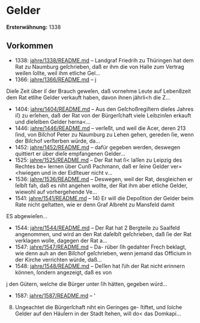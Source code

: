 # Gelder

**Ersterwähnung:** 1338

## Vorkommen
- 1338: [jahre/1338/README.md](../jahre/1338/README.md) – Landgraf Friedrih zu Thüringen hat dem Rat zu
Naumburg geſchrieben, daß er ihm die von Halle zum
Vertrag weiſen ſollte, weil ihm etliche Gel...
- 1366: [jahre/1366/README.md](../jahre/1366/README.md) – j

Dieſe Zeit über iſ der Brauch geweſen, daß vornehme
Leute auf Leben8zeit dem Rat etlihe Gelder verkauft
haben, davon ihnen jährli<h die Z...
- 1404: [jahre/1404/README.md](../jahre/1404/README.md) – Aus den Geſchoßregiſtern dieſes Jahres iſ} zu erſehen,
daß der Rat von der Bürgerſchaft viele Leibzinſen erkauft
und dieſelben Gelder herna<...
- 1446: [jahre/1446/README.md](../jahre/1446/README.md) – verſeßt, und weil die Acer,
deren 213 ſind, von Biſchof Peter zu Naumburg zu Lehen
gehen, gereden ſie, wenn der Biſchof verſterben würde,
da...
- 1452: [jahre/1452/README.md](../jahre/1452/README.md) – dafür gegeben werden, deswegen quittiert er über
dieſe empfangenen Gelder...
- 1525: [jahre/1525/README.md](../jahre/1525/README.md) – Der Rat hat ſi< laſſen zu Leipzig des Rechtes be=
lernen über Cunß Pachmann, daß er ſeine Gelder ver=
\<hwiegen und in der Eidſteuer nicht v...
- 1536: [jahre/1536/README.md](../jahre/1536/README.md) – Deswegen, weil der Rat, desgleichen er ſelbſt fah,
daß es niht angehen wollte, der Rat ihm aber etliche
Gelder, wiewohl auf vorhergehende Ve...
- 1541: [jahre/1541/README.md](../jahre/1541/README.md) – 14) Er will die Depoſition der Gelder beim Rate nicht
geſtatten, wie er denn Graf Albreht zu Mansfeld damit

ES abgewieſen...
- 1544: [jahre/1544/README.md](../jahre/1544/README.md) – Der Rat hat 2 Bergteile zu Saalfeld angenommen,
und wird an den Rat daſelbſt geſchrieben, daß ſie der
Rat verklagen wolle, dagegen der Rat a...
- 1547: [jahre/1547/README.md](../jahre/1547/README.md) – Da-
rüber ſih gedahter Frech beklagt, wie denn auh an den
Biſchof geſchrieben, wenn jemand das Officium in der
Kirche verrichten würde, daß...
- 1548: [jahre/1548/README.md](../jahre/1548/README.md) – Deſſen hat ſ\ih der
Rat nicht erinnern können, ſondern angezeigt, daß es von

j den Gütern, welche die Bürger unter ſih hätten, gegeben
würd...
- 1587: [jahre/1587/README.md](../jahre/1587/README.md) – '

8) Ungeachtet die Bürgerſchaft niht ein Geringes ge-
ſtiftet, und ſolche Gelder auf den Häuſern in der Stadt
ſtehen, will do< das Domkapi...
